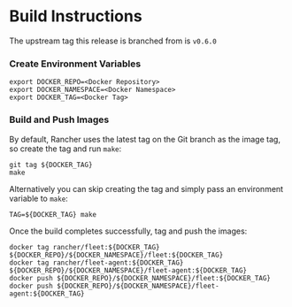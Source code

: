 # Build Instructions

The upstream tag this release is branched from is `v0.6.0`

### Create Environment Variables

```
export DOCKER_REPO=<Docker Repository>
export DOCKER_NAMESPACE=<Docker Namespace>
export DOCKER_TAG=<Docker Tag>
```

### Build and Push Images

By default, Rancher uses the latest tag on the Git branch as the image tag, so create the tag and run `make`:
```
git tag ${DOCKER_TAG}
make
```

Alternatively you can skip creating the tag and simply pass an environment variable to `make`:
```
TAG=${DOCKER_TAG} make
```

Once the build completes successfully, tag and push the images:
```
docker tag rancher/fleet:${DOCKER_TAG} ${DOCKER_REPO}/${DOCKER_NAMESPACE}/fleet:${DOCKER_TAG}
docker tag rancher/fleet-agent:${DOCKER_TAG} ${DOCKER_REPO}/${DOCKER_NAMESPACE}/fleet-agent:${DOCKER_TAG}
docker push ${DOCKER_REPO}/${DOCKER_NAMESPACE}/fleet:${DOCKER_TAG}
docker push ${DOCKER_REPO}/${DOCKER_NAMESPACE}/fleet-agent:${DOCKER_TAG}
```

